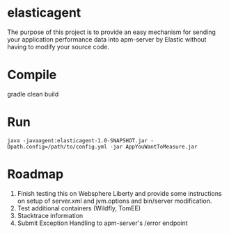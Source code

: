# elasticagent

The purpose of this project is to provide an easy mechanism for sending your application performance data into apm-server by Elastic without having to modify your source code.

# Compile
gradle clean build

# Run
```
java -javaagent:elasticagent-1.0-SNAPSHOT.jar -Dpath.config=/path/to/config.yml -jar AppYouWantToMeasure.jar
```

# Roadmap
1. Finish testing this on Websphere Liberty and provide some instructions on setup of server.xml and jvm.options and bin/server modification.
2. Test additional containers (Wildfly, TomEE)
3. Stacktrace information
4. Submit Exception Handling to apm-server's /error endpoint
